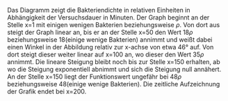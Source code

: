 Das Diagramm zeigt die Bakteriendichte in relativen Einheiten in Abhängigkeit der Versuchsdauer in Minuten.
Der Graph beginnt an der Stelle x=1 mit einigen wenigen Bakterien beziehungsweise $\rho$. Von dort aus steigt der Graph linear an, bis er an der Stelle x=50 den Wert 18$\rho$ beziehungsweise 18(einige wenige Bakterien) annimmt und weißt dabei einen Winkel in der Abbildung relativ zur x-achse von etwa 46° auf. Von dort steigt dieser weiter linear auf x=100 an, wo dieser den Wert 35$\rho$ annimmt. Die lineare Steigung bleibt noch bis zur Stelle x=150 erhalten, ab wo die Steigung exponentiell abnimmt und sich die Steigung null annähert. An der Stelle x=150 liegt der Funktionswert ungefähr bei 48$\rho$ beziehungsweise 48(einige wenige Bakterien). Die zeitliche Aufzeichnung der Grafik endet bei x=200.



